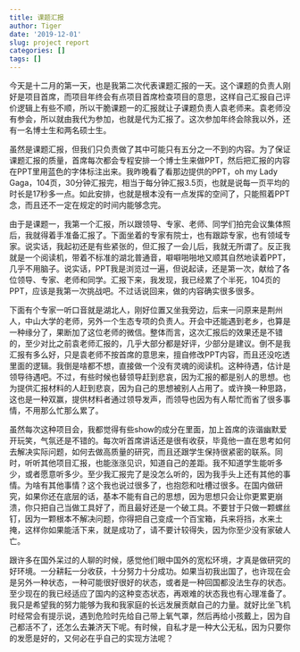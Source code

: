```yaml
---
title: 课题汇报
author: Tiger
date: '2019-12-01'
slug: project report
categories: []
tags: []
---
```


今天是十二月的第一天，也是我第二次代表课题汇报的一天。这个课题的负责人刚好是项目首席，而项目年终会有点项目首席检查项目的意思，这样自己汇报自己评价逻辑上有些不顺，所以干脆课题一的汇报就让子课题负责人袁老师来。袁老师没有参会，所以就由我代为参加，也就是代为汇报了。这次参加年终会除我以外，还有一名博士生和两名硕士生。

虽然是课题汇报，但我们只负责做了其中可能只有五分之一不到的内容。为了保证课题汇报的质量，首席每次都会专程安排一个博士生来做PPT，然后把汇报的内容在PPT里用蓝色的字体标注出来。我昨晚看了看那边提供的PPT，oh my Lady Gaga，104页，30分钟汇报完，相当于每分钟汇报3.5页，也就是说每一页平均的时长是17秒多一点。如此安排，也就是根本没有一点发挥的空间了，只能照着PPT念，而且还不一定在规定的时间内能够念完。

由于是课题一，我第一个汇报，所以跟领导、专家、老师、同学们拍完会议集体照后，我就得着手准备汇报了。下面坐着的专家有院士，也有跟踪专家，也有领域专家。说实话，我起初还是有些紧张的，但汇报了一会儿后，我就无所谓了。反正我就是一个阅读机，带着不标准的湖北普通音，噼噼啪啪地又顺其自然地读着PPT，几乎不用脑子。说实话，PPT我是浏览过一遍，但说起读，还是第一次，献给了各位领导、专家、老师和同学。汇报下来，我发现，我已经累了个半死，104页的PPT，应该是我第一次挑战吧。不过话说回来，做的内容确实很多很多。

下面有个专家一听口音就是湖北人，刚好位置又坐我旁边，后来一问原来是荆州人，中山大学的老师，另外一个生态专项的负责人。开会中还能遇到老乡，也算是一种缘分了，果断加了这位老师的微信。整体而言，这次汇报后的效果还是不错的，至少对比之前袁老师汇报的，几乎大部分都是好评，少部分是建议。倒不是我汇报有多么好，只是袁老师不按首席的意思来，擅自修改PPT内容，而且还没吃透里面的逻辑。我倒是啥都不想，直接做一个没有灵魂的阅读机。这种待遇，估计是领导待遇吧。不过，有些时候也替领导赶到悲哀，因为汇报的都是别人的思想。也为提供汇报材料的人赶到悲哀，因为自己的思想被别人占用了。或许换一种思路，这也是一种双赢，提供材料者通过领导发声，而领导也因为有人帮忙而省了很多事情，不用那么忙那么累了。

虽然每次这种项目会，我都觉得有些show的成分在里面，加上首席的诙谐幽默爱开玩笑，气氛还是不错的。每次听首席讲话还是很有收获，毕竟他一直在思考如何去解决实际问题，如何去做高质量的研究，而且还跟学生保持很紧密的联系。同时，听听其他项目汇报，也能涨涨见识，知道自己的差距。我不知道学生能听多少，或者愿意听多少。至少我汇报完了是没怎么听的，因为我手头上还有其他的事情。为啥有其他事情？这个我也说过很多了，也抱怨和吐槽过很多。在国内做研究，如果你还在底层的话，基本不能有自己的思想，因为思想只会让你更累更崩溃，你只把自己当做工具好了，而且最好还是一个破工具。不要甘于只做一颗螺丝钉，因为一颗根本不解决问题，你得把自己变成一个百宝箱，兵来将挡，水来土掩，这样你如果能活下来，就是成功了，请不要计较得失，因为你至少没有家破人亡。

跟许多在国外呆过的人聊的时候，感觉他们眼中国外的宽松环境，才真是做研究的好环境。一分耕耘一分收获，十分努力十分成功。如果当初我出国了，也许现在会是另外一种状态，一种可能很好很好的状态，或者是一种回国都没法生存的状态。至少现在的我已经适应了国内的这种变态状态，再艰难的状态我也有心理准备了。我只是希望我的努力能够为我和我家庭的长远发展贡献自己的力量。就好比坐飞机时经常会有提示说，遇到危险时先给自己带上氧气罩，然后再给小孩戴上，因为自己都活不了，还怎么去兼济天下呢。有时候，自私才是一种大公无私，因为只要你的发愿是好的，又何必在乎自己的实现方法呢？
